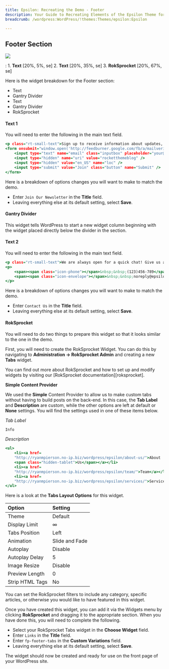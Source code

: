 ```yaml
---
title: Epsilon: Recreating the Demo - Footer
description: Your Guide to Recreating Elements of the Epsilon Theme for WordPress
breadcrumb: /wordpress:WordPress/!themes:Themes/epsilon:Epsilon

---
```


Footer Section
-----

![][demo]

:   1. **Text** [20%, 5%, se]
    2. **Text** [20%, 35%, se]
    3. **RokSprocket** [20%, 67%, se]

Here is the widget breakdown for the Footer section:

* Text
* Gantry Divider
* Text
* Gantry Divider
* RokSprocket

#### Text 1

You will need to enter the following in the main text field.

~~~ .html
<p class="rt-small-text">Sign up to receive information about updates, upcoming themes, and great deals!</p>
<form onsubmit="window.open('http://feedburner.google.com/fb/a/mailverify?uri=rocketthemeblog', 'popupwindow', 'scrollbars=yes,width=550,height=520');return true" target="popupwindow" method="post" action="http://feedburner.google.com/fb/a/mailverify" class="fp-newsletter-form">
    <input type="text" name="email" class="inputbox" placeholder="your@email.com" />
    <input type="hidden" name="uri" value="rocketthemeblog" />
    <input type="hidden" value="en_US" name="loc" />
    <input type="submit" value="Join" class="button" name="Submit" />
</form>
~~~

Here is a breakdown of options changes you will want to make to match the demo.

* Enter `Join Our Newsletter` in the **Title** field.
* Leaving everything else at its default setting, select **Save**.

#### Gantry Divider

This widget tells WordPress to start a new widget column beginning with the widget placed directly below the divider in the section.

#### Text 2

You will need to enter the following in the main text field.

~~~ .html
<p class="rt-small-text">We are always open for a quick chat! Give us a call or email us any time and we will respond shortly.</p>
<p>
    <span><span class="icon-phone"></span>&nbsp;&nbsp;(123)456-789</span><br />
    <span><span class="icon-envelope"></span>&nbsp;&nbsp;noreply@epsilon-theme.com</span>
</p>
~~~

Here is a breakdown of options changes you will want to make to match the demo.

* Enter `Contact Us` in the **Title** field.
* Leaving everything else at its default setting, select **Save**.

#### RokSprocket

You will need to do two things to prepare this widget so that it looks similar to the one in the demo.

First, you will need to create the RokSprocket Widget. You can do this by navigating to **Administration -> RokSprocket Admin** and creating a new **Tabs** widget.

You can find out more about RokSprocket and how to set up and modify widgets by visiting our [RokSprocket documentation][roksprocket].

**Simple Content Provider**

We used the **Simple** Content Provider to allow us to make custom tabs without having to build posts on the back-end. In this case, the **Tab Label** and **Description** are custom, while the other options are left at default or **None** settings. You will find the settings used in one of these items below.

*Tab Label*

~~~ .html
Info
~~~

*Description*

~~~ .html
<ul>
    <li><a href=
    "http://ryanmpierson.no-ip.biz/wordpress/epsilon/about-us/">About
    <span class="hidden-tablet">Us</span></a></li>
    <li><a href=
    "http://ryanmpierson.no-ip.biz/wordpress/epsilon/team/">Team</a></li>
    <li><a href=
    "http://ryanmpierson.no-ip.biz/wordpress/epsilon/services/">Services</a></li>
</ul>
~~~

Here is a look at the **Tabs Layout Options** for this widget.

| Option          | Setting        |
| :-------------- | :------------  |
| Theme           | Default        |
| Display Limit   | ∞              |
| Tabs Position   | Left           |
| Animation       | Slide and Fade |
| Autoplay        | Disable        |
| Autoplay Delay  | 5              |
| Image Resize    | Disable        |
| Preview Length  | 0              |
| Strip HTML Tags | No             |

You can set the RokSprocket filters to include any category, specific articles, or otherwise you would like to have featured in this widget.

Once you have created this widget, you can add it via the Widgets menu by clicking **RokSprocket** and dragging it to the appropriate section. When you have done this, you will need to complete the following.

* Select your RokSprocket Tabs widget in the **Choose Widget** field.
* Enter `Links` in the **Title** field.
* Enter `fp-footer-tabs` in the **Custom Variations** field.
* Leaving everything else at its default setting, select **Save**.

The widget should now be created and ready for use on the front page of your WordPress site.

[demo]: assets/demo_9.jpeg